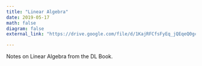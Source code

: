 ```yaml
---
title: "Linear Algebra"
date: 2019-05-17
math: false
diagram: false
external_link: "https://drive.google.com/file/d/1KajRFCfsFyEq_jQEqeQ0gceTjzc1XQUC/view?usp=sharing"

---
```

Notes on Linear Algebra from the DL Book.